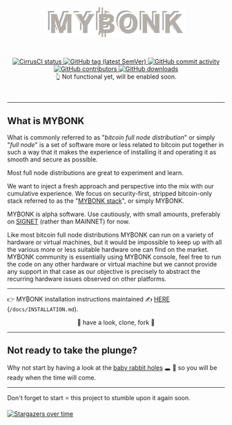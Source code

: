 <p align="center">
<img
    width="320"
    src="docs/img/mybonk_label.png"
    alt="MYBONK logo">
</p>
<br/>
<p align="center">
    <a href="https://cirrus-ci.com/github/mybonk/mybonk-core" target="_blank">
        <img src="https://api.cirrus-ci.com/github/mybonk/mybonk-core.svg?branch=master" alt="CirrusCI status">
    </a>
    <a href="https://github.com/mybonk/mybonk-core/releases/latest" target="_blank">
        <img src="https://img.shields.io/github/v/release/mybonk/mybonk-core" alt="GitHub tag (latest SemVer)">
    </a>
    <a href="https://github.com/mybonk/mybonk-core/commits/master" target="_blank">
        <img src="https://img.shields.io/github/commit-activity/y/mybonk/mybonk-core" alt="GitHub commit activity">
    </a>
    <a href="https://github.com/mybonk/mybonk-core/graphs/contributors" target="_blank">
        <img src="https://img.shields.io/github/contributors-anon/mybonk/mybonk-core" alt="GitHub contributors">
    </a>
    <a href="https://github.com/mybonk/mybonk-core/releases" target="_blank">
        <img src="https://img.shields.io/github/downloads/mybonk/mybonk-core/total" alt="GitHub downloads">
    </a>
    <br/>
    👆 Not functional yet, will be enabled soon.
</p>
<br/>


----
What is MY₿ONK 
----

What is commonly referred to as "*bitcoin full node distribution*" or simply "*full node*" is a set of software more or less related to bitcoin put together in such a way that it makes the experience of installing it and operating it as smooth and secure as possible.


Most full node distributions are great to experiment and learn. 

We want to inject a fresh approach and perspective into the mix with our cumulative experience.
We focus on security-first, stripped bitcoin-only stack referred to as the "[MY₿ONK stack](/docs/MYBONK_stack.md)", or simply MY₿ONK.

MY₿ONK is alpha software. Use cautiously, with small amounts, preferably on [SIGNET](https://en.bitcoin.it/wiki/Signet) (rather than MAINNET) for now.

Like most bitcoin full node distributions MY₿ONK can run on a variety of hardware or virtual machines, but it would be impossible to keep up with all the various more or less suitable hardware one can find on the market. MY₿ONK community is essentially using MY₿ONK console, feel free to run the code on any other hardware or virtual machine but we cannot provide any support in that case as our objective is precisely to abstract the recurring hardware issues observed on other platforms.


----

👉 MY₿ONK installation instructions maintained ✍️ [HERE](/docs/INSTALLATION.md) (```/docs/INSTALLATION.md```).


<p align="center">
🫵 have a look, clone, fork 💪
</p>

----

Not ready to take the plunge? 
----

 Why not start by having a look at the [baby rabbit holes](/docs/baby-rabbit-holes.md) 🕳 🐇 so you will be ready when the time will come.





----
Don't forget to start ⭐️ this project to stumble upon it again soon.




[![Stargazers over time](https://starchart.cc/mybonk/mybonk-core.svg)](https://starchart.cc/mybonk/mybonk-core)

